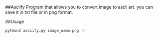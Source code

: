 ##Asciify
Program that allows you to convert image to ascii art.
you can save it in txt file or in png format.

##Usage
```bash
python3 asciify.py image_name.png -h
```
